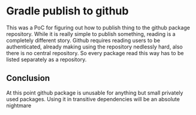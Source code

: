 # Gradle publish to github
This was a PoC for figuring out how to publish thing to the github package repository. While it is really simple to publish something, 
reading is a completely different story. Github requires reading users to be authenticated, already making using the repository nedlessly hard, also there is 
no central repository. So every package read this way has to be listed separately as a repository.

## Conclusion
At this point github package is unusable for anything but small privately used packages. Using it in transitive dependencies will be an absolute nightmare
